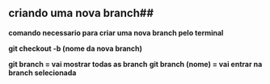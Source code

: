 ## criando uma nova branch##

**comando necessario para criar uma nova branch pelo terminal**

**git checkout -b (nome da nova branch)**

**git branch = vai mostrar todas as branch**
**git branch (nome) = vai entrar na branch selecionada**